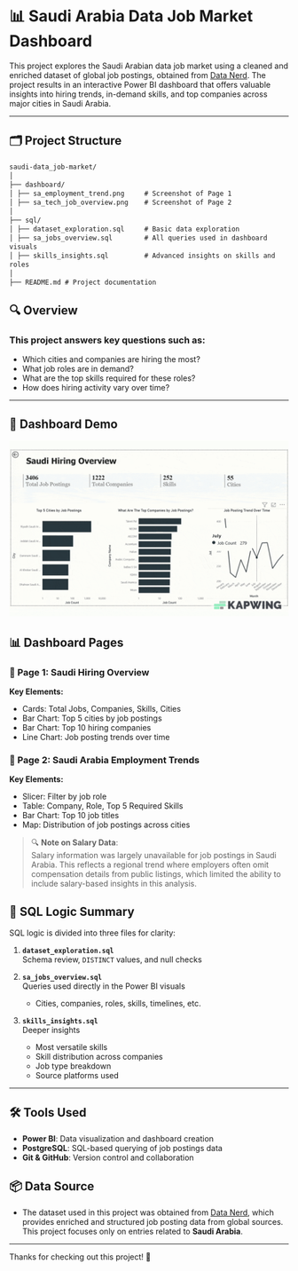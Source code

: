 # 📊 Saudi Arabia Data Job Market Dashboard

This project explores the Saudi Arabian data job market using a cleaned and enriched dataset of global job postings, obtained from [Data Nerd](https://datanerd.tech/). The project results in an interactive Power BI dashboard that offers valuable insights into hiring trends, in-demand skills, and top companies across major cities in Saudi Arabia.


---

## 🗂️ Project Structure
```
saudi-data_job-market/
│
├── dashboard/
│ ├── sa_employment_trend.png     # Screenshot of Page 1
│ ├── sa_tech_job_overview.png    # Screenshot of Page 2
│
├── sql/
│ ├── dataset_exploration.sql     # Basic data exploration
│ ├── sa_jobs_overview.sql        # All queries used in dashboard visuals
│ ├── skills_insights.sql         # Advanced insights on skills and roles
│
├── README.md # Project documentation

```
## 🔍 Overview

### This project answers key questions such as:

- Which cities and companies are hiring the most?
- What job roles are in demand?
- What are the top skills required for these roles?
- How does hiring activity vary over time?

---
## 🎥 Dashboard Demo 

![Dashboard Demo](dashboard/preview.gif)

## 📊 Dashboard Pages

### 🔹 Page 1: Saudi Hiring Overview

**Key Elements:**
- Cards: Total Jobs, Companies, Skills, Cities
- Bar Chart: Top 5 cities by job postings
- Bar Chart: Top 10 hiring companies
- Line Chart: Job posting trends over time

### 🔹 Page 2: Saudi Arabia Employment Trends

**Key Elements:**
- Slicer: Filter by job role
- Table: Company, Role, Top 5 Required Skills
- Bar Chart: Top 10 job titles
- Map: Distribution of job postings across cities

> 🔍 **Note on Salary Data**:  
> Salary information was largely unavailable for job postings in Saudi Arabia. This reflects a regional trend where employers often omit compensation details from public listings, which limited the ability to include salary-based insights in this analysis.


## 🧠 SQL Logic Summary

SQL logic is divided into three files for clarity:

1. **`dataset_exploration.sql`**  
   Schema review, `DISTINCT` values, and null checks

2. **`sa_jobs_overview.sql`**  
   Queries used directly in the Power BI visuals  
   - Cities, companies, roles, skills, timelines, etc.

3. **`skills_insights.sql`**  
   Deeper insights  
   - Most versatile skills  
   - Skill distribution across companies  
   - Job type breakdown  
   - Source platforms used

---

## 🛠️ Tools Used

- **Power BI**: Data visualization and dashboard creation  
- **PostgreSQL**: SQL-based querying of job postings data  
- **Git & GitHub**: Version control and collaboration  


## 📦 Data Source

- The dataset used in this project was obtained from [Data Nerd](https://datanerd.tech/), which provides enriched and structured job posting data from global sources. This project focuses only on entries related to **Saudi Arabia**.
---


Thanks for checking out this project! 🌟
